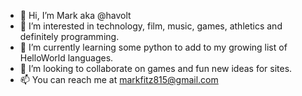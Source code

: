 - 👋 Hi, I’m Mark aka @havolt
- 👀 I’m interested in technology, film, music, games, athletics and definitely programming.
- 🌱 I’m currently learning some python to add to my growing list of HelloWorld languages.
- 💞️ I’m looking to collaborate on games and fun new ideas for sites.
- 📫 You can reach me at markfitz815@gmail.com

<!---
Havolt/Havolt is a ✨ special ✨ repository because its `README.md` (this file) appears on your GitHub profile.
You can click the Preview link to take a look at your changes.
--->
